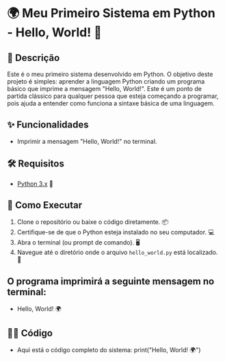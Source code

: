 # 🌍 Meu Primeiro Sistema em Python - Hello, World! 🐍

## 📄 Descrição

Este é o meu primeiro sistema desenvolvido em Python. O objetivo deste projeto é simples: aprender a linguagem Python criando um programa básico que imprime a mensagem "Hello, World!". Este é um ponto de partida clássico para qualquer pessoa que esteja começando a programar, pois ajuda a entender como funciona a sintaxe básica de uma linguagem.

## ✨ Funcionalidades

- Imprimir a mensagem "Hello, World!" no terminal.

## 🛠️ Requisitos

- [Python 3.x](https://www.python.org/downloads/) 🐍

## 🚀 Como Executar

1. Clone o repositório ou baixe o código diretamente. 📦
2. Certifique-se de que o Python esteja instalado no seu computador. 💻
3. Abra o terminal (ou prompt de comando). 🖥️
4. Navegue até o diretório onde o arquivo `hello_world.py` está localizado. 📂

## O programa imprimirá a seguinte mensagem no terminal:
  - Hello, World! 🌍

## 👨‍💻 Código
  - Aqui está o código completo do sistema:
    print("Hello, World! 🌍")
